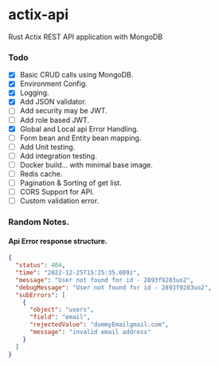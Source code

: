 # actix-api

Rust Actix REST API application with MongoDB

### Todo

- [x] Basic CRUD calls using MongoDB.
- [x] Environment Config.
- [x] Logging.
- [x] Add JSON validator.
- [ ] Add security may be JWT.
- [ ] Add role based JWT.
- [x] Global and Local api Error Handling.
- [ ] Form bean and Entity bean mapping.
- [ ] Add Unit testing.
- [ ] Add integration testing.
- [ ] Docker build... with minimal base image.
- [ ] Redis cache.
- [ ] Pagination & Sorting of get list.
- [ ] CORS Support for API.
- [ ] Custom validation error. 

### Random Notes.

#### Api Error response structure.

```json
{
  "status": 404,
  "time": "2022-12-25T15:25:35.089z",
  "message": "User not found for id - 2893f9283uo2",
  "debugMessage": "User not found for id - 2893f9283uo2",
  "subErrors": [
    {
      "object": "users",
      "field": "email",
      "rejectedValue": "dummyEmailgmail.com",
      "message": "invalid email address"
    }
  ]
}
```
